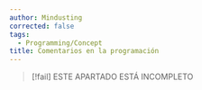 ```yaml
---
author: Mindusting
corrected: false
tags:
  - Programming/Concept
title: Comentarios en la programación
---
```


> [!fail] ESTE APARTADO ESTÁ INCOMPLETO
